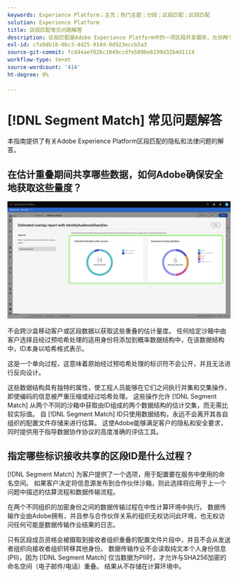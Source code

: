 ```yaml
---
keywords: Experience Platform；主页；热门主题；分段；区段匹配；区段匹配
solution: Experience Platform
title: 区段匹配常见问题解答
description: 区段匹配是Adobe Experience Platform中的一项区段共享服务，允许两个或更多Platform用户以安全、受管理和隐私友好的方式交换区段数据。
exl-id: cfa9db16-0bc3-4d25-914d-0d923eccb5a3
source-git-commit: fcd44aef026c1049ccdfe5896e6199d32b4d1114
workflow-type: tm+mt
source-wordcount: '414'
ht-degree: 0%

---
```


# [!DNL Segment Match] 常见问题解答

本指南提供了有关Adobe Experience Platform区段匹配的隐私和法律问题的解答。

## 在估计重叠期间共享哪些数据，如何Adobe确保安全地获取这些量度？

![overlap-report.png](./images/overlap-report.png)

不会跨沙盒移动客户或区段数据以获取这些重叠的估计量度。 任何给定沙箱中由客户选择且经过预哈希处理的适用身份将添加到概率数据结构中，在该数据结构中，ID本身以哈希格式表示。

这是一个单向过程，这意味着原始经过预哈希处理的标识符不会公开，并且无法进行反向设计。

这些数据结构具有独特的属性，使工程人员能够在它们之间执行并集和交集操作，即使编码的信息被严重压缩或经过哈希处理。 这些操作允许 [!DNL Segment Match] 从两个不同的沙箱中获取由ID组成的两个数据结构的估计交集，而无需比较实际值。 自 [!DNL Segment Match] ID只使用数据结构，永远不会离开其各自组织的配置文件存储来进行估算。 这使Adobe能够满足客户的隐私和安全要求，同时提供用于指导数据协作协议的高度准确的评估工具。

## 指定哪些标识接收共享的区段ID是什么过程？

[!DNL Segment Match] 为客户提供了一个选项，用于配置要在服务中使用的命名空间。 如果客户决定将信息源发布到合作伙伴沙箱，则此选择将应用于上一个问题中描述的估算流程和数据传输流程。

在两个不同组织的加密身份之间的数据传输过程在中性计算环境中执行。 数据传输作业由Adobe拥有，并且参与合作伙伴关系的组织无权访问此环境，也无权访问任何可能是数据传输作业结果的日志。

只有区段成员资格会被摄取到接收者组织重叠的配置文件片段中，并且不会从发送者组织向接收者组织转移其他身份。 数据传输作业不会读取纯文本个人身份信息(PII)，因为 [!DNL Segment Match] 仅当数据为PII时，才允许与SHA256加密的命名空间（电子邮件/电话）重叠。 结果从不存储在计算环境中。
